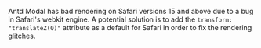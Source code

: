 Antd Modal has bad rendering on Safari versions 15 and above due to a bug in Safari's webkit engine. A potential solution is to add the `transform: "translateZ(0)"` attribute as a default for Safari in order to fix the rendering glitches.
